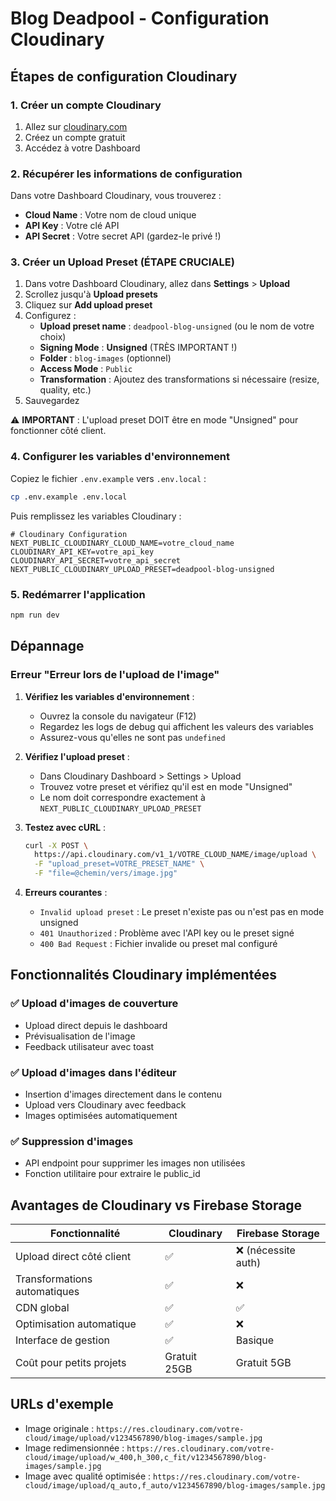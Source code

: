 # Blog Deadpool - Configuration Cloudinary

## Étapes de configuration Cloudinary

### 1. Créer un compte Cloudinary
1. Allez sur [cloudinary.com](https://cloudinary.com)
2. Créez un compte gratuit
3. Accédez à votre Dashboard

### 2. Récupérer les informations de configuration
Dans votre Dashboard Cloudinary, vous trouverez :
- **Cloud Name** : Votre nom de cloud unique
- **API Key** : Votre clé API
- **API Secret** : Votre secret API (gardez-le privé !)

### 3. Créer un Upload Preset (ÉTAPE CRUCIALE)
1. Dans votre Dashboard Cloudinary, allez dans **Settings** > **Upload**
2. Scrollez jusqu'à **Upload presets**
3. Cliquez sur **Add upload preset**
4. Configurez :
   - **Upload preset name** : `deadpool-blog-unsigned` (ou le nom de votre choix)
   - **Signing Mode** : **Unsigned** (TRÈS IMPORTANT !)
   - **Folder** : `blog-images` (optionnel)
   - **Access Mode** : `Public`
   - **Transformation** : Ajoutez des transformations si nécessaire (resize, quality, etc.)
5. Sauvegardez

⚠️ **IMPORTANT** : L'upload preset DOIT être en mode "Unsigned" pour fonctionner côté client.

### 4. Configurer les variables d'environnement
Copiez le fichier `.env.example` vers `.env.local` :
```bash
cp .env.example .env.local
```

Puis remplissez les variables Cloudinary :
```env
# Cloudinary Configuration
NEXT_PUBLIC_CLOUDINARY_CLOUD_NAME=votre_cloud_name
CLOUDINARY_API_KEY=votre_api_key
CLOUDINARY_API_SECRET=votre_api_secret
NEXT_PUBLIC_CLOUDINARY_UPLOAD_PRESET=deadpool-blog-unsigned
```

### 5. Redémarrer l'application
```bash
npm run dev
```

## Dépannage

### Erreur "Erreur lors de l'upload de l'image"

1. **Vérifiez les variables d'environnement** :
   - Ouvrez la console du navigateur (F12)
   - Regardez les logs de debug qui affichent les valeurs des variables
   - Assurez-vous qu'elles ne sont pas `undefined`

2. **Vérifiez l'upload preset** :
   - Dans Cloudinary Dashboard > Settings > Upload
   - Trouvez votre preset et vérifiez qu'il est en mode "Unsigned"
   - Le nom doit correspondre exactement à `NEXT_PUBLIC_CLOUDINARY_UPLOAD_PRESET`

3. **Testez avec cURL** :
   ```bash
   curl -X POST \
     https://api.cloudinary.com/v1_1/VOTRE_CLOUD_NAME/image/upload \
     -F "upload_preset=VOTRE_PRESET_NAME" \
     -F "file=@chemin/vers/image.jpg"
   ```

4. **Erreurs courantes** :
   - `Invalid upload preset` : Le preset n'existe pas ou n'est pas en mode unsigned
   - `401 Unauthorized` : Problème avec l'API key ou le preset signé
   - `400 Bad Request` : Fichier invalide ou preset mal configuré

## Fonctionnalités Cloudinary implémentées

### ✅ Upload d'images de couverture
- Upload direct depuis le dashboard
- Prévisualisation de l'image
- Feedback utilisateur avec toast

### ✅ Upload d'images dans l'éditeur
- Insertion d'images directement dans le contenu
- Upload vers Cloudinary avec feedback
- Images optimisées automatiquement

### ✅ Suppression d'images
- API endpoint pour supprimer les images non utilisées
- Fonction utilitaire pour extraire le public_id

## Avantages de Cloudinary vs Firebase Storage

| Fonctionnalité | Cloudinary | Firebase Storage |
|----------------|------------|------------------|
| Upload direct côté client | ✅ | ❌ (nécessite auth) |
| Transformations automatiques | ✅ | ❌ |
| CDN global | ✅ | ✅ |
| Optimisation automatique | ✅ | ❌ |
| Interface de gestion | ✅ | Basique |
| Coût pour petits projets | Gratuit 25GB | Gratuit 5GB |

## URLs d'exemple
- Image originale : `https://res.cloudinary.com/votre-cloud/image/upload/v1234567890/blog-images/sample.jpg`
- Image redimensionnée : `https://res.cloudinary.com/votre-cloud/image/upload/w_400,h_300,c_fit/v1234567890/blog-images/sample.jpg`
- Image avec qualité optimisée : `https://res.cloudinary.com/votre-cloud/image/upload/q_auto,f_auto/v1234567890/blog-images/sample.jpg`
